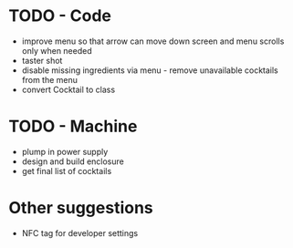 # TODO - Code

- improve menu so that arrow can move down screen and menu scrolls only when needed
- taster shot
- disable missing ingredients via menu - remove unavailable cocktails from the menu
- convert Cocktail to class

# TODO - Machine
- plump in power supply
- design and build enclosure
- get final list of cocktails

# Other suggestions
- NFC tag for developer settings
